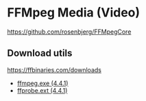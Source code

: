 ﻿# FFMpeg Media (Video)

https://github.com/rosenbjerg/FFMpegCore


## Download utils

https://ffbinaries.com/downloads

- [ffmpeg.exe (4.4.1)](https://github.com/ffbinaries/ffbinaries-prebuilt/releases/download/v4.4.1/ffmpeg-4.4.1-win-64.zip)
- [ffprobe.ext (4.4.1)](https://github.com/ffbinaries/ffbinaries-prebuilt/releases/download/v4.4.1/ffprobe-4.4.1-win-64.zip) 

